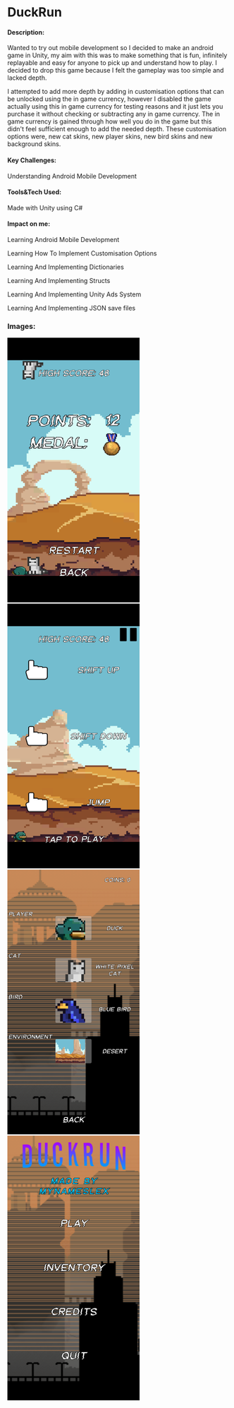 # DuckRun

#### Description:
Wanted to try out mobile development so I decided to make an android game in Unity, my aim with this was to make something that is fun, infinitely replayable and easy for anyone to pick up and understand how to play. I decided to drop this game because I felt the gameplay was too simple and lacked depth. 

I attempted to add more depth by adding in customisation options that can be unlocked using the in game currency, however I disabled the game actually using this in game currency for testing reasons and it just lets you purchase it without checking or subtracting any in game currency. The in game currency is gained through how well you do in the game but this didn't feel sufficient enough to add the needed depth. These customisation options were, new cat skins, new player skins, new bird skins and new background skins.

#### Key Challenges:
Understanding Android Mobile Development

#### Tools&Tech Used:
Made with Unity using C#

#### Impact on me:
Learning Android Mobile Development

Learning How To Implement Customisation Options

Learning And Implementing Dictionaries

Learning And Implementing Structs

Learning And Implementing Unity Ads System

Learning And Implementing JSON save files

### Images:

<img src="https://raw.githubusercontent.com/MyNamesLex/Cancelled-Projects/main/Unity/DuckRun/Images/img1.png" width="300" height="600"/>
<img src="https://raw.githubusercontent.com/MyNamesLex/Cancelled-Projects/main/Unity/DuckRun/Images/img2.png" width="300" height="600"/>
<img src="https://raw.githubusercontent.com/MyNamesLex/Cancelled-Projects/main/Unity/DuckRun/Images/img3.png" width="300" height="600"/>
<img src="https://raw.githubusercontent.com/MyNamesLex/Cancelled-Projects/main/Unity/DuckRun/Images/img4.png" width="300" height="600"/>
